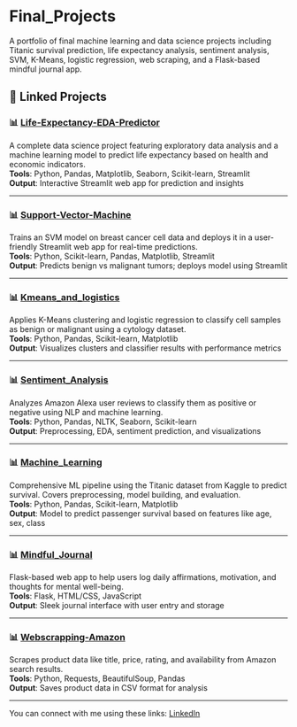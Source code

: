 # Final_Projects
A portfolio of final machine learning and data science projects including Titanic survival prediction, life expectancy analysis, sentiment analysis, SVM, K-Means, logistic regression, web scraping, and a Flask-based mindful journal app.

## 📌 Linked Projects

### 📊 [Life-Expectancy-EDA-Predictor](https://github.com/Bilakshana/Life-expectancy-eda-predictor)
A complete data science project featuring exploratory data analysis and a machine learning model to predict life expectancy based on health and economic indicators.  
**Tools**: Python, Pandas, Matplotlib, Seaborn, Scikit-learn, Streamlit  
**Output**: Interactive Streamlit web app for prediction and insights  

---

### 📊 [Support-Vector-Machine](https://github.com/Bilakshana/Support-Vector-Machine)
Trains an SVM model on breast cancer cell data and deploys it in a user-friendly Streamlit web app for real-time predictions.  
**Tools**: Python, Scikit-learn, Pandas, Matplotlib, Streamlit  
**Output**: Predicts benign vs malignant tumors; deploys model using Streamlit  

---

### 📊 [Kmeans_and_logistics](https://github.com/Bilakshana/Kmeans_and_logistics)
Applies K-Means clustering and logistic regression to classify cell samples as benign or malignant using a cytology dataset.  
**Tools**: Python, Pandas, Scikit-learn, Matplotlib  
**Output**: Visualizes clusters and classifier results with performance metrics  

---

### 📊 [Sentiment_Analysis](https://github.com/Bilakshana/Sentiment_analysis)
Analyzes Amazon Alexa user reviews to classify them as positive or negative using NLP and machine learning.  
**Tools**: Python, Pandas, NLTK, Seaborn, Scikit-learn  
**Output**: Preprocessing, EDA, sentiment prediction, and visualizations  

---

### 📊 [Machine_Learning](https://github.com/Bilakshana/Machine_learning)
Comprehensive ML pipeline using the Titanic dataset from Kaggle to predict survival. Covers preprocessing, model building, and evaluation.  
**Tools**: Python, Pandas, Scikit-learn, Matplotlib  
**Output**: Model to predict passenger survival based on features like age, sex, class  

---

### 📊 [Mindful_Journal](https://github.com/Bilakshana/Mindful_Journal)
Flask-based web app to help users log daily affirmations, motivation, and thoughts for mental well-being.  
**Tools**: Flask, HTML/CSS, JavaScript  
**Output**: Sleek journal interface with user entry and storage  

---

### 📊 [Webscrapping-Amazon](https://github.com/Bilakshana/Webscrapping-Amazon)
Scrapes product data like title, price, rating, and availability from Amazon search results.  
**Tools**: Python, Requests, BeautifulSoup, Pandas  
**Output**: Saves product data in CSV format for analysis  

---

You can connect with me using these links:
[LinkedIn](www.linkedin.com/in/bilakshana-neupane)



